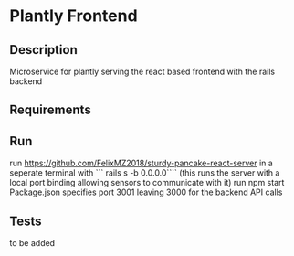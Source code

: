 # Plantly Frontend

## Description
Microservice for plantly serving the react based frontend with the rails backend 

## Requirements

## Run
run https://github.com/FelixMZ2018/sturdy-pancake-react-server in a seperate terminal with 
``` rails s -b 0.0.0.0```` (this runs the server with a local port binding allowing sensors to communicate with it)
run npm start
Package.json specifies port 3001 leaving 3000 for the backend API calls

## Tests
to be added